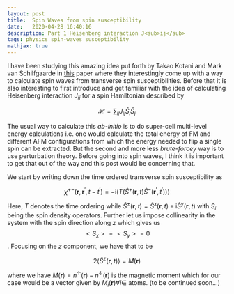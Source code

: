 ```yaml
---
layout: post
title:  Spin Waves from spin susceptibility
date:   2020-04-28 16:40:16
description: Part 1 Heisenberg interaction J<sub>ij</sub>
tags: physics spin-waves susceptibility 
mathjax: true
---
```


I have been studying this amazing idea put forth by Takao Kotani and Mark van Schilfgaarde in [this](http://dx.doi.org/10.1088/0953-8984/20/29/295214) paper where they interestingly come up with a way to calculate spin waves from transverse spin susceptibilities. Before that it is also interesting to first introduce and get familiar with the idea of calculating Heisenberg interaction $J_{ij}$ for a spin Hamiltonian described by 

$$\begin{equation}\mathcal{H}=\sum_{ij}J_{ij}\hat{S}_i \hat{S}_j\end{equation}\label{eq:1}$$

 The usual way to calculate this *ab-initio* is to do super-cell multi-level energy calculations i.e. one would calculate the total energy of FM and different AFM configurations from which the energy needed to flip a single spin can be extracted. But the second and more less *brute-forcey* way is to use perturbation theory. Before going into spin waves, I think it is important to get that out of the way and this post would be concerning that.

 We start by writing down the time ordered transverse spin susceptibility as

$$\begin{equation}\chi^{+-}\left(\mathbf{r}, \mathbf{r}^{\prime}, t-t^{\prime}\right)=-\mathrm{i}\left\langle T\left(\hat{S}^{+}(\mathbf{r}, t) \hat{S}^{-}\left(\mathbf{r}^{\prime}, t^{\prime}\right)\right)\right\rangle\end{equation}\label{eq:2}$$

 Here, $T$ denotes the time ordering while $\hat{S}^{\pm}(\mathbf{r}, t)=\hat{S}^{x}(\mathbf{r}, t) \pm \mathrm{i} \hat{S}^{y}(\mathbf{r}, t)$ with $S_i$ being the spin density operators. Further let us impose collinearity in the system with the spin direction along $z$ which gives us $$<S_x>=<S_y>=0$$. Focusing on the $z$ component, we have that to be

$$\begin{equation}2\left\langle\hat{S}^{z}(\mathbf{r}, t)\right\rangle=M(\mathbf{r})\end{equation}\label{eq:3}$$

 where we have $M(\mathbf{r})=n^{\uparrow}(\mathbf{r})-n^{\downarrow}(\mathbf{r})$ is the magnetic moment which for our case would be a vector given by $M_i(\mathbf{r}) \forall i \in$ atoms. \(to be continued soon...\)
